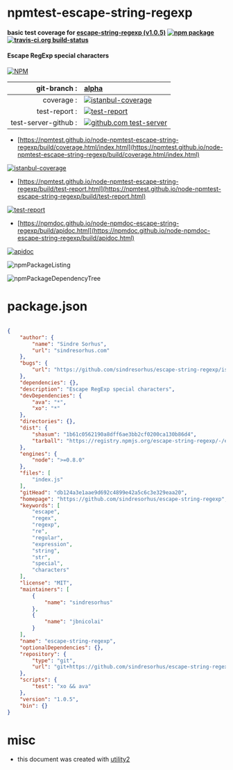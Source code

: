 # npmtest-escape-string-regexp

#### basic test coverage for  [escape-string-regexp (v1.0.5)](https://github.com/sindresorhus/escape-string-regexp)  [![npm package](https://img.shields.io/npm/v/npmtest-escape-string-regexp.svg?style=flat-square)](https://www.npmjs.org/package/npmtest-escape-string-regexp) [![travis-ci.org build-status](https://api.travis-ci.org/npmtest/node-npmtest-escape-string-regexp.svg)](https://travis-ci.org/npmtest/node-npmtest-escape-string-regexp)

#### Escape RegExp special characters

[![NPM](https://nodei.co/npm/escape-string-regexp.png?downloads=true&downloadRank=true&stars=true)](https://www.npmjs.com/package/escape-string-regexp)

| git-branch : | [alpha](https://github.com/npmtest/node-npmtest-escape-string-regexp/tree/alpha)|
|--:|:--|
| coverage : | [![istanbul-coverage](https://npmtest.github.io/node-npmtest-escape-string-regexp/build/coverage.badge.svg)](https://npmtest.github.io/node-npmtest-escape-string-regexp/build/coverage.html/index.html)|
| test-report : | [![test-report](https://npmtest.github.io/node-npmtest-escape-string-regexp/build/test-report.badge.svg)](https://npmtest.github.io/node-npmtest-escape-string-regexp/build/test-report.html)|
| test-server-github : | [![github.com test-server](https://npmtest.github.io/node-npmtest-escape-string-regexp/GitHub-Mark-32px.png)](https://npmtest.github.io/node-npmtest-escape-string-regexp/build/app/index.html) | | build-artifacts : | [![build-artifacts](https://npmtest.github.io/node-npmtest-escape-string-regexp/glyphicons_144_folder_open.png)](https://github.com/npmtest/node-npmtest-escape-string-regexp/tree/gh-pages/build)|

- [https://npmtest.github.io/node-npmtest-escape-string-regexp/build/coverage.html/index.html](https://npmtest.github.io/node-npmtest-escape-string-regexp/build/coverage.html/index.html)

[![istanbul-coverage](https://npmtest.github.io/node-npmtest-escape-string-regexp/build/screenCapture.buildCi.browser.%252Ftmp%252Fbuild%252Fcoverage.lib.html.png)](https://npmtest.github.io/node-npmtest-escape-string-regexp/build/coverage.html/index.html)

- [https://npmtest.github.io/node-npmtest-escape-string-regexp/build/test-report.html](https://npmtest.github.io/node-npmtest-escape-string-regexp/build/test-report.html)

[![test-report](https://npmtest.github.io/node-npmtest-escape-string-regexp/build/screenCapture.buildCi.browser.%252Ftmp%252Fbuild%252Ftest-report.html.png)](https://npmtest.github.io/node-npmtest-escape-string-regexp/build/test-report.html)

- [https://npmdoc.github.io/node-npmdoc-escape-string-regexp/build/apidoc.html](https://npmdoc.github.io/node-npmdoc-escape-string-regexp/build/apidoc.html)

[![apidoc](https://npmdoc.github.io/node-npmdoc-escape-string-regexp/build/screenCapture.buildCi.browser.%252Ftmp%252Fbuild%252Fapidoc.html.png)](https://npmdoc.github.io/node-npmdoc-escape-string-regexp/build/apidoc.html)

![npmPackageListing](https://npmtest.github.io/node-npmtest-escape-string-regexp/build/screenCapture.npmPackageListing.svg)

![npmPackageDependencyTree](https://npmtest.github.io/node-npmtest-escape-string-regexp/build/screenCapture.npmPackageDependencyTree.svg)



# package.json

```json

{
    "author": {
        "name": "Sindre Sorhus",
        "url": "sindresorhus.com"
    },
    "bugs": {
        "url": "https://github.com/sindresorhus/escape-string-regexp/issues"
    },
    "dependencies": {},
    "description": "Escape RegExp special characters",
    "devDependencies": {
        "ava": "*",
        "xo": "*"
    },
    "directories": {},
    "dist": {
        "shasum": "1b61c0562190a8dff6ae3bb2cf0200ca130b86d4",
        "tarball": "https://registry.npmjs.org/escape-string-regexp/-/escape-string-regexp-1.0.5.tgz"
    },
    "engines": {
        "node": ">=0.8.0"
    },
    "files": [
        "index.js"
    ],
    "gitHead": "db124a3e1aae9d692c4899e42a5c6c3e329eaa20",
    "homepage": "https://github.com/sindresorhus/escape-string-regexp",
    "keywords": [
        "escape",
        "regex",
        "regexp",
        "re",
        "regular",
        "expression",
        "string",
        "str",
        "special",
        "characters"
    ],
    "license": "MIT",
    "maintainers": [
        {
            "name": "sindresorhus"
        },
        {
            "name": "jbnicolai"
        }
    ],
    "name": "escape-string-regexp",
    "optionalDependencies": {},
    "repository": {
        "type": "git",
        "url": "git+https://github.com/sindresorhus/escape-string-regexp.git"
    },
    "scripts": {
        "test": "xo && ava"
    },
    "version": "1.0.5",
    "bin": {}
}
```



# misc
- this document was created with [utility2](https://github.com/kaizhu256/node-utility2)
